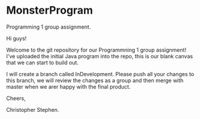 # MonsterProgram
Programming 1 group assignment.

Hi guys!

Welcome to the git repository for our Programmning 1 group assignment! I've uploaded the initial Java program into the repo, this is our blank canvas that we can start to build out. 

I will create a branch called InDevelopment. Please push all your changes to this branch, we will review the changes as a group and then merge with master when we arer happy with the final product.

Cheers,

Christopher Stephen.
